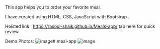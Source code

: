 This app helps you to order your favorite meal.

I have created using HTML, CSS, JavaScript with Bootstrap . 

Hoisted link : https://rasool-shaik.github.io/Meals-app/ tap here for quick review.

Demo Photos:
![image](https://github.com/user-attachments/assets/6a37286d-85d1-4260-bffa-d9539f8996e9)# meal-app
![image](https://github.com/user-attachments/assets/c4f9a494-5572-4d21-a385-4c5b220acd38)


